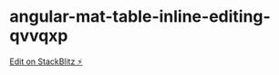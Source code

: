 # angular-mat-table-inline-editing-qvvqxp

[Edit on StackBlitz ⚡️](https://stackblitz.com/edit/angular-mat-table-inline-editing-qvvqxp)